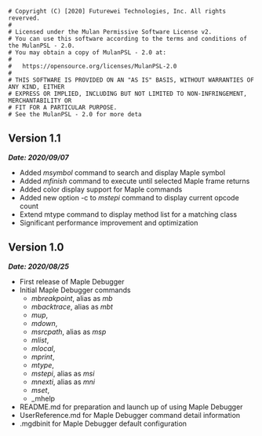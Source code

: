 ```
# Copyright (C) [2020] Futurewei Technologies, Inc. All rights reverved.
#
# Licensed under the Mulan Permissive Software License v2.
# You can use this software according to the terms and conditions of the MulanPSL - 2.0.
# You may obtain a copy of MulanPSL - 2.0 at:
#
#   https://opensource.org/licenses/MulanPSL-2.0
#
# THIS SOFTWARE IS PROVIDED ON AN "AS IS" BASIS, WITHOUT WARRANTIES OF ANY KIND, EITHER
# EXPRESS OR IMPLIED, INCLUDING BUT NOT LIMITED TO NON-INFRINGEMENT, MERCHANTABILITY OR
# FIT FOR A PARTICULAR PURPOSE.
# See the MulanPSL - 2.0 for more deta
```

## Version 1.1
*__Date: 2020/09/07__*

* Added _msymbol_ command to search and display Maple symbol
* Added _mfinish_ command to execute until selected Maple frame returns
* Added color display support for Maple commands
* Added new option -c to _mstepi_ command to display current opcode count
* Extend mtype command to display method list for a matching class
* Significant performance improvement and optimization

## Version 1.0
*__Date: 2020/08/25__*

* First release of Maple Debugger
* Initial Maple Debugger commands
   * _mbreakpoint_, alias as _mb_
   * _mbacktrace_, alias as _mbt_
   * _mup_,
   * _mdown_,
   * _msrcpath_, alias as _msp_
   * _mlist_,
   * _mlocal_,
   * _mprint_,
   * _mtype_,
   * _mstepi_, alias as _msi_
   * _mnexti_, alias as _mni_
   * _mset_,
   * _mhelp
* README.md for preparation and launch up of using Maple Debugger
* UserReference.md for Maple Debugger command detail information
* .mgdbinit for Maple Debugger default configuration
